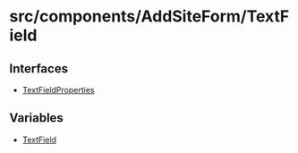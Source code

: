 # src/components/AddSiteForm/TextField

## Interfaces

- [TextFieldProperties](interfaces/TextFieldProperties.md)

## Variables

- [TextField](variables/TextField.md)

